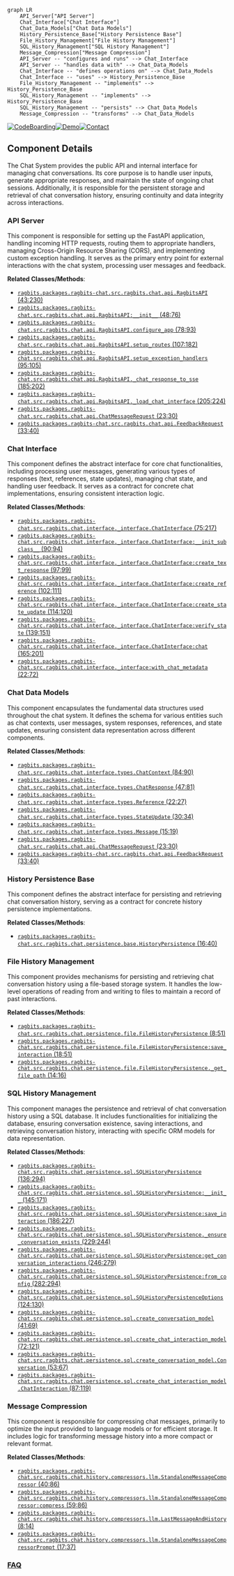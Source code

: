 ```mermaid
graph LR
    API_Server["API Server"]
    Chat_Interface["Chat Interface"]
    Chat_Data_Models["Chat Data Models"]
    History_Persistence_Base["History Persistence Base"]
    File_History_Management["File History Management"]
    SQL_History_Management["SQL History Management"]
    Message_Compression["Message Compression"]
    API_Server -- "configures and runs" --> Chat_Interface
    API_Server -- "handles data with" --> Chat_Data_Models
    Chat_Interface -- "defines operations on" --> Chat_Data_Models
    Chat_Interface -- "uses" --> History_Persistence_Base
    File_History_Management -- "implements" --> History_Persistence_Base
    SQL_History_Management -- "implements" --> History_Persistence_Base
    SQL_History_Management -- "persists" --> Chat_Data_Models
    Message_Compression -- "transforms" --> Chat_Data_Models
```
[![CodeBoarding](https://img.shields.io/badge/Generated%20by-CodeBoarding-9cf?style=flat-square)](https://github.com/CodeBoarding/GeneratedOnBoardings)[![Demo](https://img.shields.io/badge/Try%20our-Demo-blue?style=flat-square)](https://www.codeboarding.org/demo)[![Contact](https://img.shields.io/badge/Contact%20us%20-%20contact@codeboarding.org-lightgrey?style=flat-square)](mailto:contact@codeboarding.org)

## Component Details

The Chat System provides the public API and internal interface for managing chat conversations. Its core purpose is to handle user inputs, generate appropriate responses, and maintain the state of ongoing chat sessions. Additionally, it is responsible for the persistent storage and retrieval of chat conversation history, ensuring continuity and data integrity across interactions.

### API Server
This component is responsible for setting up the FastAPI application, handling incoming HTTP requests, routing them to appropriate handlers, managing Cross-Origin Resource Sharing (CORS), and implementing custom exception handling. It serves as the primary entry point for external interactions with the chat system, processing user messages and feedback.


**Related Classes/Methods**:

- <a href="https://github.com/deepsense-ai/ragbits/blob/master/packages/ragbits-chat/src/ragbits/chat/api.py#L43-L230" target="_blank" rel="noopener noreferrer">`ragbits.packages.ragbits-chat.src.ragbits.chat.api.RagbitsAPI` (43:230)</a>
- <a href="https://github.com/deepsense-ai/ragbits/blob/master/packages/ragbits-chat/src/ragbits/chat/api.py#L48-L76" target="_blank" rel="noopener noreferrer">`ragbits.packages.ragbits-chat.src.ragbits.chat.api.RagbitsAPI:__init__` (48:76)</a>
- <a href="https://github.com/deepsense-ai/ragbits/blob/master/packages/ragbits-chat/src/ragbits/chat/api.py#L78-L93" target="_blank" rel="noopener noreferrer">`ragbits.packages.ragbits-chat.src.ragbits.chat.api.RagbitsAPI.configure_app` (78:93)</a>
- <a href="https://github.com/deepsense-ai/ragbits/blob/master/packages/ragbits-chat/src/ragbits/chat/api.py#L107-L182" target="_blank" rel="noopener noreferrer">`ragbits.packages.ragbits-chat.src.ragbits.chat.api.RagbitsAPI.setup_routes` (107:182)</a>
- <a href="https://github.com/deepsense-ai/ragbits/blob/master/packages/ragbits-chat/src/ragbits/chat/api.py#L95-L105" target="_blank" rel="noopener noreferrer">`ragbits.packages.ragbits-chat.src.ragbits.chat.api.RagbitsAPI.setup_exception_handlers` (95:105)</a>
- <a href="https://github.com/deepsense-ai/ragbits/blob/master/packages/ragbits-chat/src/ragbits/chat/api.py#L185-L202" target="_blank" rel="noopener noreferrer">`ragbits.packages.ragbits-chat.src.ragbits.chat.api.RagbitsAPI._chat_response_to_sse` (185:202)</a>
- <a href="https://github.com/deepsense-ai/ragbits/blob/master/packages/ragbits-chat/src/ragbits/chat/api.py#L205-L224" target="_blank" rel="noopener noreferrer">`ragbits.packages.ragbits-chat.src.ragbits.chat.api.RagbitsAPI._load_chat_interface` (205:224)</a>
- <a href="https://github.com/deepsense-ai/ragbits/blob/master/packages/ragbits-chat/src/ragbits/chat/api.py#L23-L30" target="_blank" rel="noopener noreferrer">`ragbits.packages.ragbits-chat.src.ragbits.chat.api.ChatMessageRequest` (23:30)</a>
- <a href="https://github.com/deepsense-ai/ragbits/blob/master/packages/ragbits-chat/src/ragbits/chat/api.py#L33-L40" target="_blank" rel="noopener noreferrer">`ragbits.packages.ragbits-chat.src.ragbits.chat.api.FeedbackRequest` (33:40)</a>


### Chat Interface
This component defines the abstract interface for core chat functionalities, including processing user messages, generating various types of responses (text, references, state updates), managing chat state, and handling user feedback. It serves as a contract for concrete chat implementations, ensuring consistent interaction logic.


**Related Classes/Methods**:

- <a href="https://github.com/deepsense-ai/ragbits/blob/master/packages/ragbits-chat/src/ragbits/chat/interface/_interface.py#L75-L217" target="_blank" rel="noopener noreferrer">`ragbits.packages.ragbits-chat.src.ragbits.chat.interface._interface.ChatInterface` (75:217)</a>
- <a href="https://github.com/deepsense-ai/ragbits/blob/master/packages/ragbits-chat/src/ragbits/chat/interface/_interface.py#L90-L94" target="_blank" rel="noopener noreferrer">`ragbits.packages.ragbits-chat.src.ragbits.chat.interface._interface.ChatInterface:__init_subclass__` (90:94)</a>
- <a href="https://github.com/deepsense-ai/ragbits/blob/master/packages/ragbits-chat/src/ragbits/chat/interface/_interface.py#L97-L99" target="_blank" rel="noopener noreferrer">`ragbits.packages.ragbits-chat.src.ragbits.chat.interface._interface.ChatInterface:create_text_response` (97:99)</a>
- <a href="https://github.com/deepsense-ai/ragbits/blob/master/packages/ragbits-chat/src/ragbits/chat/interface/_interface.py#L102-L111" target="_blank" rel="noopener noreferrer">`ragbits.packages.ragbits-chat.src.ragbits.chat.interface._interface.ChatInterface:create_reference` (102:111)</a>
- <a href="https://github.com/deepsense-ai/ragbits/blob/master/packages/ragbits-chat/src/ragbits/chat/interface/_interface.py#L114-L120" target="_blank" rel="noopener noreferrer">`ragbits.packages.ragbits-chat.src.ragbits.chat.interface._interface.ChatInterface:create_state_update` (114:120)</a>
- <a href="https://github.com/deepsense-ai/ragbits/blob/master/packages/ragbits-chat/src/ragbits/chat/interface/_interface.py#L139-L151" target="_blank" rel="noopener noreferrer">`ragbits.packages.ragbits-chat.src.ragbits.chat.interface._interface.ChatInterface:verify_state` (139:151)</a>
- <a href="https://github.com/deepsense-ai/ragbits/blob/master/packages/ragbits-chat/src/ragbits/chat/interface/_interface.py#L165-L201" target="_blank" rel="noopener noreferrer">`ragbits.packages.ragbits-chat.src.ragbits.chat.interface._interface.ChatInterface:chat` (165:201)</a>
- <a href="https://github.com/deepsense-ai/ragbits/blob/master/packages/ragbits-chat/src/ragbits/chat/interface/_interface.py#L22-L72" target="_blank" rel="noopener noreferrer">`ragbits.packages.ragbits-chat.src.ragbits.chat.interface._interface:with_chat_metadata` (22:72)</a>


### Chat Data Models
This component encapsulates the fundamental data structures used throughout the chat system. It defines the schema for various entities such as chat contexts, user messages, system responses, references, and state updates, ensuring consistent data representation across different components.


**Related Classes/Methods**:

- <a href="https://github.com/deepsense-ai/ragbits/blob/master/packages/ragbits-chat/src/ragbits/chat/interface/types.py#L84-L90" target="_blank" rel="noopener noreferrer">`ragbits.packages.ragbits-chat.src.ragbits.chat.interface.types.ChatContext` (84:90)</a>
- <a href="https://github.com/deepsense-ai/ragbits/blob/master/packages/ragbits-chat/src/ragbits/chat/interface/types.py#L47-L81" target="_blank" rel="noopener noreferrer">`ragbits.packages.ragbits-chat.src.ragbits.chat.interface.types.ChatResponse` (47:81)</a>
- <a href="https://github.com/deepsense-ai/ragbits/blob/master/packages/ragbits-chat/src/ragbits/chat/interface/types.py#L22-L27" target="_blank" rel="noopener noreferrer">`ragbits.packages.ragbits-chat.src.ragbits.chat.interface.types.Reference` (22:27)</a>
- <a href="https://github.com/deepsense-ai/ragbits/blob/master/packages/ragbits-chat/src/ragbits/chat/interface/types.py#L30-L34" target="_blank" rel="noopener noreferrer">`ragbits.packages.ragbits-chat.src.ragbits.chat.interface.types.StateUpdate` (30:34)</a>
- <a href="https://github.com/deepsense-ai/ragbits/blob/master/packages/ragbits-chat/src/ragbits/chat/interface/types.py#L15-L19" target="_blank" rel="noopener noreferrer">`ragbits.packages.ragbits-chat.src.ragbits.chat.interface.types.Message` (15:19)</a>
- <a href="https://github.com/deepsense-ai/ragbits/blob/master/packages/ragbits-chat/src/ragbits/chat/api.py#L23-L30" target="_blank" rel="noopener noreferrer">`ragbits.packages.ragbits-chat.src.ragbits.chat.api.ChatMessageRequest` (23:30)</a>
- <a href="https://github.com/deepsense-ai/ragbits/blob/master/packages/ragbits-chat/src/ragbits/chat/api.py#L33-L40" target="_blank" rel="noopener noreferrer">`ragbits.packages.ragbits-chat.src.ragbits.chat.api.FeedbackRequest` (33:40)</a>


### History Persistence Base
This component defines the abstract interface for persisting and retrieving chat conversation history, serving as a contract for concrete history persistence implementations.


**Related Classes/Methods**:

- <a href="https://github.com/deepsense-ai/ragbits/blob/master/packages/ragbits-chat/src/ragbits/chat/persistence/base.py#L16-L40" target="_blank" rel="noopener noreferrer">`ragbits.packages.ragbits-chat.src.ragbits.chat.persistence.base.HistoryPersistence` (16:40)</a>


### File History Management
This component provides mechanisms for persisting and retrieving chat conversation history using a file-based storage system. It handles the low-level operations of reading from and writing to files to maintain a record of past interactions.


**Related Classes/Methods**:

- <a href="https://github.com/deepsense-ai/ragbits/blob/master/packages/ragbits-chat/src/ragbits/chat/persistence/file.py#L8-L51" target="_blank" rel="noopener noreferrer">`ragbits.packages.ragbits-chat.src.ragbits.chat.persistence.file.FileHistoryPersistence` (8:51)</a>
- <a href="https://github.com/deepsense-ai/ragbits/blob/master/packages/ragbits-chat/src/ragbits/chat/persistence/file.py#L18-L51" target="_blank" rel="noopener noreferrer">`ragbits.packages.ragbits-chat.src.ragbits.chat.persistence.file.FileHistoryPersistence:save_interaction` (18:51)</a>
- <a href="https://github.com/deepsense-ai/ragbits/blob/master/packages/ragbits-chat/src/ragbits/chat/persistence/file.py#L14-L16" target="_blank" rel="noopener noreferrer">`ragbits.packages.ragbits-chat.src.ragbits.chat.persistence.file.FileHistoryPersistence._get_file_path` (14:16)</a>


### SQL History Management
This component manages the persistence and retrieval of chat conversation history using a SQL database. It includes functionalities for initializing the database, ensuring conversation existence, saving interactions, and retrieving conversation history, interacting with specific ORM models for data representation.


**Related Classes/Methods**:

- <a href="https://github.com/deepsense-ai/ragbits/blob/master/packages/ragbits-chat/src/ragbits/chat/persistence/sql.py#L136-L294" target="_blank" rel="noopener noreferrer">`ragbits.packages.ragbits-chat.src.ragbits.chat.persistence.sql.SQLHistoryPersistence` (136:294)</a>
- <a href="https://github.com/deepsense-ai/ragbits/blob/master/packages/ragbits-chat/src/ragbits/chat/persistence/sql.py#L145-L171" target="_blank" rel="noopener noreferrer">`ragbits.packages.ragbits-chat.src.ragbits.chat.persistence.sql.SQLHistoryPersistence:__init__` (145:171)</a>
- <a href="https://github.com/deepsense-ai/ragbits/blob/master/packages/ragbits-chat/src/ragbits/chat/persistence/sql.py#L186-L227" target="_blank" rel="noopener noreferrer">`ragbits.packages.ragbits-chat.src.ragbits.chat.persistence.sql.SQLHistoryPersistence:save_interaction` (186:227)</a>
- <a href="https://github.com/deepsense-ai/ragbits/blob/master/packages/ragbits-chat/src/ragbits/chat/persistence/sql.py#L229-L244" target="_blank" rel="noopener noreferrer">`ragbits.packages.ragbits-chat.src.ragbits.chat.persistence.sql.SQLHistoryPersistence._ensure_conversation_exists` (229:244)</a>
- <a href="https://github.com/deepsense-ai/ragbits/blob/master/packages/ragbits-chat/src/ragbits/chat/persistence/sql.py#L246-L279" target="_blank" rel="noopener noreferrer">`ragbits.packages.ragbits-chat.src.ragbits.chat.persistence.sql.SQLHistoryPersistence:get_conversation_interactions` (246:279)</a>
- <a href="https://github.com/deepsense-ai/ragbits/blob/master/packages/ragbits-chat/src/ragbits/chat/persistence/sql.py#L282-L294" target="_blank" rel="noopener noreferrer">`ragbits.packages.ragbits-chat.src.ragbits.chat.persistence.sql.SQLHistoryPersistence:from_config` (282:294)</a>
- <a href="https://github.com/deepsense-ai/ragbits/blob/master/packages/ragbits-chat/src/ragbits/chat/persistence/sql.py#L124-L130" target="_blank" rel="noopener noreferrer">`ragbits.packages.ragbits-chat.src.ragbits.chat.persistence.sql.SQLHistoryPersistenceOptions` (124:130)</a>
- <a href="https://github.com/deepsense-ai/ragbits/blob/master/packages/ragbits-chat/src/ragbits/chat/persistence/sql.py#L41-L69" target="_blank" rel="noopener noreferrer">`ragbits.packages.ragbits-chat.src.ragbits.chat.persistence.sql.create_conversation_model` (41:69)</a>
- <a href="https://github.com/deepsense-ai/ragbits/blob/master/packages/ragbits-chat/src/ragbits/chat/persistence/sql.py#L72-L121" target="_blank" rel="noopener noreferrer">`ragbits.packages.ragbits-chat.src.ragbits.chat.persistence.sql.create_chat_interaction_model` (72:121)</a>
- <a href="https://github.com/deepsense-ai/ragbits/blob/master/packages/ragbits-chat/src/ragbits/chat/persistence/sql.py#L53-L67" target="_blank" rel="noopener noreferrer">`ragbits.packages.ragbits-chat.src.ragbits.chat.persistence.sql.create_conversation_model.Conversation` (53:67)</a>
- <a href="https://github.com/deepsense-ai/ragbits/blob/master/packages/ragbits-chat/src/ragbits/chat/persistence/sql.py#L87-L119" target="_blank" rel="noopener noreferrer">`ragbits.packages.ragbits-chat.src.ragbits.chat.persistence.sql.create_chat_interaction_model.ChatInteraction` (87:119)</a>


### Message Compression
This component is responsible for compressing chat messages, primarily to optimize the input provided to language models or for efficient storage. It includes logic for transforming message history into a more compact or relevant format.


**Related Classes/Methods**:

- <a href="https://github.com/deepsense-ai/ragbits/blob/master/packages/ragbits-chat/src/ragbits/chat/history/compressors/llm.py#L40-L86" target="_blank" rel="noopener noreferrer">`ragbits.packages.ragbits-chat.src.ragbits.chat.history.compressors.llm.StandaloneMessageCompressor` (40:86)</a>
- <a href="https://github.com/deepsense-ai/ragbits/blob/master/packages/ragbits-chat/src/ragbits/chat/history/compressors/llm.py#L59-L86" target="_blank" rel="noopener noreferrer">`ragbits.packages.ragbits-chat.src.ragbits.chat.history.compressors.llm.StandaloneMessageCompressor:compress` (59:86)</a>
- <a href="https://github.com/deepsense-ai/ragbits/blob/master/packages/ragbits-chat/src/ragbits/chat/history/compressors/llm.py#L8-L14" target="_blank" rel="noopener noreferrer">`ragbits.packages.ragbits-chat.src.ragbits.chat.history.compressors.llm.LastMessageAndHistory` (8:14)</a>
- <a href="https://github.com/deepsense-ai/ragbits/blob/master/packages/ragbits-chat/src/ragbits/chat/history/compressors/llm.py#L17-L37" target="_blank" rel="noopener noreferrer">`ragbits.packages.ragbits-chat.src.ragbits.chat.history.compressors.llm.StandaloneMessageCompressorPrompt` (17:37)</a>




### [FAQ](https://github.com/CodeBoarding/GeneratedOnBoardings/tree/main?tab=readme-ov-file#faq)